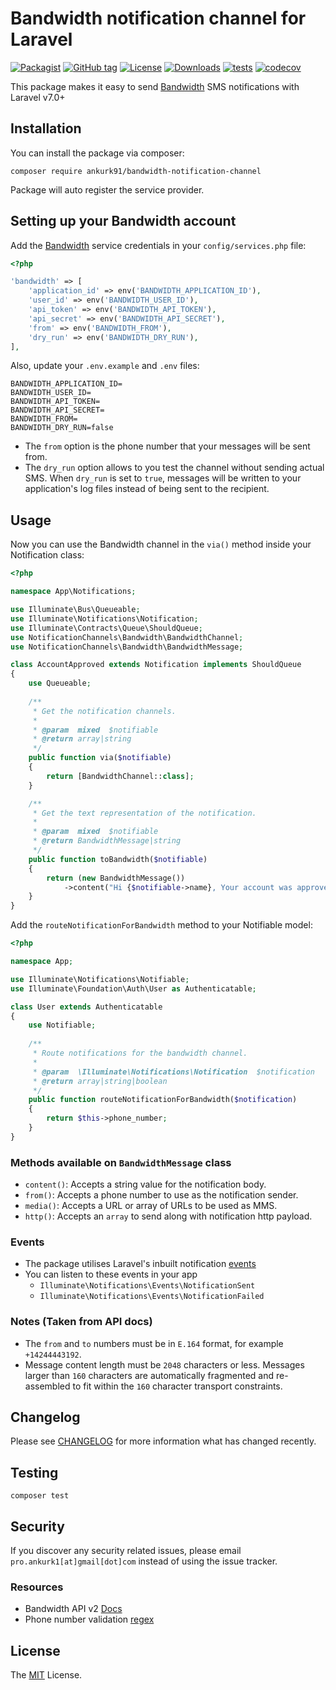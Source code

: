 # Bandwidth notification channel for Laravel

[![Packagist](https://badgen.net/packagist/v/ankurk91/bandwidth-notification-channel)](https://packagist.org/packages/ankurk91/bandwidth-notification-channel)
[![GitHub tag](https://badgen.net/github/tag/ankurk91/bandwidth-notification-channel)](https://github.com/ankurk91/bandwidth-notification-channel/releases)
[![License](https://badgen.net/packagist/license/ankurk91/bandwidth-notification-channel)](LICENSE.txt)
[![Downloads](https://badgen.net/packagist/dt/ankurk91/bandwidth-notification-channel)](https://packagist.org/packages/ankurk91/bandwidth-notification-channel/stats)
[![tests](https://github.com/ankurk91/bandwidth-notification-channel/workflows/tests/badge.svg)](https://github.com/ankurk91/bandwidth-notification-channel/actions)
[![codecov](https://codecov.io/gh/ankurk91/bandwidth-notification-channel/branch/master/graph/badge.svg)](https://codecov.io/gh/ankurk91/bandwidth-notification-channel)

This package makes it easy to send [Bandwidth](https://www.bandwidth.com/messaging/sms-api/) SMS notifications with Laravel v7.0+

## Installation
You can install the package via composer:
```
composer require ankurk91/bandwidth-notification-channel
```
Package will auto register the service provider.

## Setting up your Bandwidth account
Add the [Bandwidth](https://dev.bandwidth.com/guides/accountCredentials.html) service credentials in your `config/services.php` file:
```php
<?php

'bandwidth' => [
    'application_id' => env('BANDWIDTH_APPLICATION_ID'), 
    'user_id' => env('BANDWIDTH_USER_ID'), 
    'api_token' => env('BANDWIDTH_API_TOKEN'), 
    'api_secret' => env('BANDWIDTH_API_SECRET'), 
    'from' => env('BANDWIDTH_FROM'), 
    'dry_run' => env('BANDWIDTH_DRY_RUN'), 
],
```
Also, update your `.env.example` and `.env` files:
```
BANDWIDTH_APPLICATION_ID=
BANDWIDTH_USER_ID=
BANDWIDTH_API_TOKEN=
BANDWIDTH_API_SECRET=
BANDWIDTH_FROM=
BANDWIDTH_DRY_RUN=false
```
* The `from` option is the phone number that your messages will be sent from.
* The `dry_run` option allows to you test the channel without sending actual SMS. 
When `dry_run` is set to `true`,  messages will be written to your application's log files instead of being sent to the recipient.

## Usage
Now you can use the Bandwidth channel in the `via()` method inside your Notification class:
```php
<?php

namespace App\Notifications;

use Illuminate\Bus\Queueable;
use Illuminate\Notifications\Notification;
use Illuminate\Contracts\Queue\ShouldQueue;
use NotificationChannels\Bandwidth\BandwidthChannel;
use NotificationChannels\Bandwidth\BandwidthMessage;

class AccountApproved extends Notification implements ShouldQueue
{
    use Queueable;
    
    /**
     * Get the notification channels.
     *
     * @param  mixed  $notifiable
     * @return array|string
     */
    public function via($notifiable)
    {
        return [BandwidthChannel::class];
    }

    /**
     * Get the text representation of the notification.
     *
     * @param  mixed  $notifiable
     * @return BandwidthMessage|string
     */
    public function toBandwidth($notifiable)
    {
        return (new BandwidthMessage())
            ->content("Hi {$notifiable->name}, Your account was approved!");
    }
}
```

Add the `routeNotificationForBandwidth` method to your Notifiable model:
```php
<?php

namespace App;

use Illuminate\Notifications\Notifiable;
use Illuminate\Foundation\Auth\User as Authenticatable;

class User extends Authenticatable
{
    use Notifiable;
    
    /**
     * Route notifications for the bandwidth channel.
     *
     * @param  \Illuminate\Notifications\Notification  $notification
     * @return array|string|boolean
     */
    public function routeNotificationForBandwidth($notification)
    {
        return $this->phone_number;
    }
}
```

### Methods available on `BandwidthMessage` class
* `content()`: Accepts a string value for the notification body.
* `from()`: Accepts a phone number to use as the notification sender.
* `media()`: Accepts a URL or array of URLs to be used as MMS.
* `http()`: Accepts an `array` to send along with notification http payload.

### Events
* The package utilises Laravel's inbuilt notification [events](https://laravel.com/docs/7.x/notifications#notification-events)
* You can listen to these events in your app
    - `Illuminate\Notifications\Events\NotificationSent`
    - `Illuminate\Notifications\Events\NotificationFailed`

### Notes (Taken from API docs)
* The `from` and `to` numbers must be in `E.164` format, for example `+14244443192`. 
* Message content length must be `2048` characters or less. Messages larger than `160` characters are automatically fragmented and
 re-assembled to fit within the `160` character transport constraints.

## Changelog
Please see [CHANGELOG](CHANGELOG.md) for more information what has changed recently.

## Testing
```
composer test
```

## Security
If you discover any security related issues, please email `pro.ankurk1[at]gmail[dot]com` instead of using the issue tracker.

### Resources
* Bandwidth API v2 [Docs](https://dev.bandwidth.com/messaging/about.html)
* Phone number validation [regex](https://stackoverflow.com/questions/6478875/regular-expression-matching-e-164-formatted-phone-numbers)

## License
The [MIT](https://opensource.org/licenses/MIT) License.

